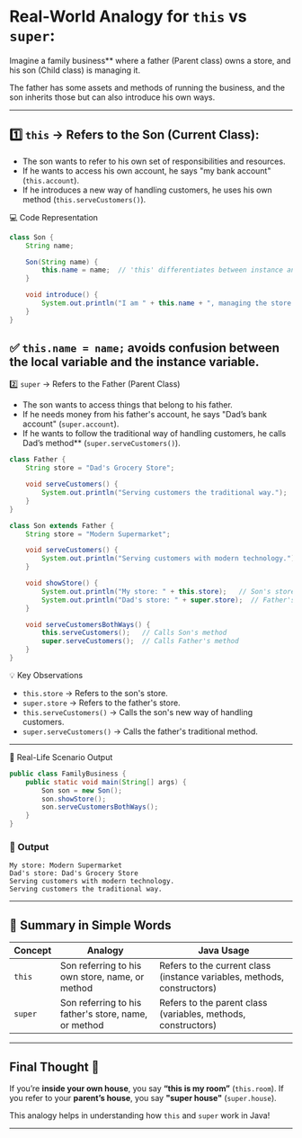 # Real-World Analogy for `this` vs `super`:

Imagine a family business** where a father (Parent class) owns a store, 
and his son (Child class) is managing it. 

The father has some assets and methods of running the business, and the son inherits those but can also introduce his own ways.

---

## 1️⃣ `this` → Refers to the Son (Current Class):

* The son wants to refer to his own set of responsibilities and resources.
* If he wants to access his own account, he says "my bank account" (`this.account`).
* If he introduces a new way of handling customers, he uses his own method (`this.serveCustomers()`).

💻 Code Representation

```java
class Son {
    String name;

    Son(String name) {
        this.name = name;  // 'this' differentiates between instance and parameter
    }

    void introduce() {
        System.out.println("I am " + this.name + ", managing the store.");
    }
}
```

✅ `this.name = name;` avoids confusion between the local variable and the instance variable.
---

2️⃣ `super` → Refers to the Father (Parent Class)

* The son wants to access things that belong to his father.
* If he needs money from his father's account, he says "Dad’s bank account" (`super.account`).
* If he wants to follow the traditional way of handling customers, he calls Dad’s method** (`super.serveCustomers()`).

```java
class Father {
    String store = "Dad's Grocery Store";

    void serveCustomers() {
        System.out.println("Serving customers the traditional way.");
    }
}

class Son extends Father {
    String store = "Modern Supermarket";

    void serveCustomers() {
        System.out.println("Serving customers with modern technology.");
    }

    void showStore() {
        System.out.println("My store: " + this.store);   // Son's store
        System.out.println("Dad's store: " + super.store);  // Father's store
    }

    void serveCustomersBothWays() {
        this.serveCustomers();   // Calls Son's method
        super.serveCustomers();  // Calls Father's method
    }
}
```

💡 Key Observations

* `this.store` → Refers to the son's store.
* `super.store` → Refers to the father's store.
* `this.serveCustomers()` → Calls the son's new way of handling customers.
* `super.serveCustomers()` → Calls the father's traditional method.

---

🛒 Real-Life Scenario Output

```java
public class FamilyBusiness {
    public static void main(String[] args) {
        Son son = new Son();
        son.showStore();
        son.serveCustomersBothWays();
    }
}
```

### 📌 Output

```
My store: Modern Supermarket
Dad's store: Dad's Grocery Store
Serving customers with modern technology.
Serving customers the traditional way.
```

---

## 📌 Summary in Simple Words

|   Concept   |   Analogy                                            | Java Usage                                                              |
| ----------- | ---------------------------------------------------- | ----------------------------------------------------------------------- |
| `this`      | Son referring to his own store, name, or method      | Refers to the current class (instance variables, methods, constructors) |
| `super`     | Son referring to his father's store, name, or method | Refers to the parent class (variables, methods, constructors)           |

---

## Final Thought 💭

If you’re **inside your own house**, you say **“this is my room”** (`this.room`).
If you refer to your **parent’s house**, you say **"super house"** (`super.house`).

This analogy helps in understanding how `this` and `super` work in Java!

---
